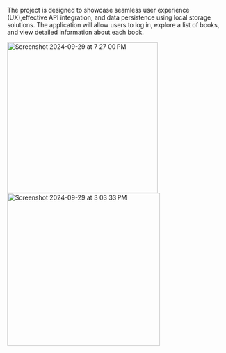 The project is designed to showcase seamless user experience (UX),effective API integration, and data persistence using local storage solutions. The application will allow users to log in, explore a list of books, and view detailed information about each book.

<img width="346" alt="Screenshot 2024-09-29 at 7 27 00 PM" src="https://github.com/user-attachments/assets/5645b23e-ed44-4888-a011-47a16002ef84">



<img width="351" alt="Screenshot 2024-09-29 at 3 03 33 PM" src="https://github.com/user-attachments/assets/9dd8f403-b66a-461b-b94f-cf6c5729d04d">
